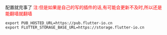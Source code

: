 配置就完事了
<font style="color:red">注:但是如果是自己的写的插件的话,有可能会更新不及时,所以还是能翻墙就翻墙</font>
```shell
export PUB_HOSTED_URL=https://pub.flutter-io.cn
export FLUTTER_STORAGE_BASE_URL=https://storage.flutter-io.cn
```